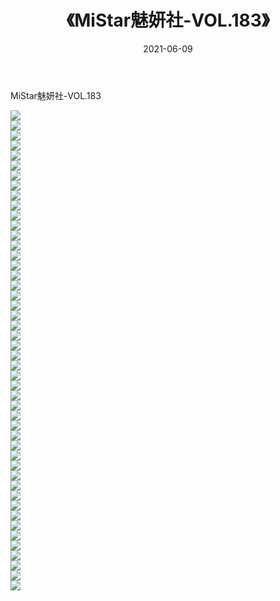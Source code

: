 ﻿---
layout: post
title:  《MiStar魅妍社-VOL.183》
date:   2021-06-09
img: http://img.660000.xyz/Sharelink/网络美图/2021/MiStar魅妍社-VOL.183/000.jpg
categories: [美女, 清纯, 唯美]
---

MiStar魅妍社-VOL.183

  ![](http://img.660000.xyz/Sharelink/网络美图/2021/MiStar魅妍社-VOL.183/001.jpg) <br> ![](http://img.660000.xyz/Sharelink/网络美图/2021/MiStar魅妍社-VOL.183/002.jpg) <br> ![](http://img.660000.xyz/Sharelink/网络美图/2021/MiStar魅妍社-VOL.183/003.jpg) <br> ![](http://img.660000.xyz/Sharelink/网络美图/2021/MiStar魅妍社-VOL.183/004.jpg) <br> ![](http://img.660000.xyz/Sharelink/网络美图/2021/MiStar魅妍社-VOL.183/005.jpg) <br> ![](http://img.660000.xyz/Sharelink/网络美图/2021/MiStar魅妍社-VOL.183/006.jpg) <br> ![](http://img.660000.xyz/Sharelink/网络美图/2021/MiStar魅妍社-VOL.183/007.jpg) <br> ![](http://img.660000.xyz/Sharelink/网络美图/2021/MiStar魅妍社-VOL.183/008.jpg) <br> ![](http://img.660000.xyz/Sharelink/网络美图/2021/MiStar魅妍社-VOL.183/009.jpg) <br> ![](http://img.660000.xyz/Sharelink/网络美图/2021/MiStar魅妍社-VOL.183/010.jpg) <br> ![](http://img.660000.xyz/Sharelink/网络美图/2021/MiStar魅妍社-VOL.183/011.jpg) <br> ![](http://img.660000.xyz/Sharelink/网络美图/2021/MiStar魅妍社-VOL.183/012.jpg) <br> ![](http://img.660000.xyz/Sharelink/网络美图/2021/MiStar魅妍社-VOL.183/013.jpg) <br> ![](http://img.660000.xyz/Sharelink/网络美图/2021/MiStar魅妍社-VOL.183/014.jpg) <br> ![](http://img.660000.xyz/Sharelink/网络美图/2021/MiStar魅妍社-VOL.183/015.jpg) <br> ![](http://img.660000.xyz/Sharelink/网络美图/2021/MiStar魅妍社-VOL.183/016.jpg) <br> ![](http://img.660000.xyz/Sharelink/网络美图/2021/MiStar魅妍社-VOL.183/017.jpg) <br> ![](http://img.660000.xyz/Sharelink/网络美图/2021/MiStar魅妍社-VOL.183/018.jpg) <br> ![](http://img.660000.xyz/Sharelink/网络美图/2021/MiStar魅妍社-VOL.183/019.jpg) <br> ![](http://img.660000.xyz/Sharelink/网络美图/2021/MiStar魅妍社-VOL.183/020.jpg) <br> ![](http://img.660000.xyz/Sharelink/网络美图/2021/MiStar魅妍社-VOL.183/021.jpg) <br> ![](http://img.660000.xyz/Sharelink/网络美图/2021/MiStar魅妍社-VOL.183/022.jpg) <br> ![](http://img.660000.xyz/Sharelink/网络美图/2021/MiStar魅妍社-VOL.183/023.jpg) <br> ![](http://img.660000.xyz/Sharelink/网络美图/2021/MiStar魅妍社-VOL.183/024.jpg) <br> ![](http://img.660000.xyz/Sharelink/网络美图/2021/MiStar魅妍社-VOL.183/025.jpg) <br> ![](http://img.660000.xyz/Sharelink/网络美图/2021/MiStar魅妍社-VOL.183/026.jpg) <br> ![](http://img.660000.xyz/Sharelink/网络美图/2021/MiStar魅妍社-VOL.183/027.jpg) <br> ![](http://img.660000.xyz/Sharelink/网络美图/2021/MiStar魅妍社-VOL.183/028.jpg) <br> ![](http://img.660000.xyz/Sharelink/网络美图/2021/MiStar魅妍社-VOL.183/029.jpg) <br> ![](http://img.660000.xyz/Sharelink/网络美图/2021/MiStar魅妍社-VOL.183/030.jpg) <br> ![](http://img.660000.xyz/Sharelink/网络美图/2021/MiStar魅妍社-VOL.183/031.jpg) <br> ![](http://img.660000.xyz/Sharelink/网络美图/2021/MiStar魅妍社-VOL.183/032.jpg) <br> ![](http://img.660000.xyz/Sharelink/网络美图/2021/MiStar魅妍社-VOL.183/033.jpg) <br> ![](http://img.660000.xyz/Sharelink/网络美图/2021/MiStar魅妍社-VOL.183/034.jpg) <br> ![](http://img.660000.xyz/Sharelink/网络美图/2021/MiStar魅妍社-VOL.183/035.jpg) <br> ![](http://img.660000.xyz/Sharelink/网络美图/2021/MiStar魅妍社-VOL.183/036.jpg) <br> ![](http://img.660000.xyz/Sharelink/网络美图/2021/MiStar魅妍社-VOL.183/037.jpg) <br> ![](http://img.660000.xyz/Sharelink/网络美图/2021/MiStar魅妍社-VOL.183/038.jpg) <br> ![](http://img.660000.xyz/Sharelink/网络美图/2021/MiStar魅妍社-VOL.183/039.jpg) <br> ![](http://img.660000.xyz/Sharelink/网络美图/2021/MiStar魅妍社-VOL.183/040.jpg) <br> ![](http://img.660000.xyz/Sharelink/网络美图/2021/MiStar魅妍社-VOL.183/041.jpg) <br> ![](http://img.660000.xyz/Sharelink/网络美图/2021/MiStar魅妍社-VOL.183/042.jpg) <br> ![](http://img.660000.xyz/Sharelink/网络美图/2021/MiStar魅妍社-VOL.183/043.jpg) <br> ![](http://img.660000.xyz/Sharelink/网络美图/2021/MiStar魅妍社-VOL.183/044.jpg) <br> ![](http://img.660000.xyz/Sharelink/网络美图/2021/MiStar魅妍社-VOL.183/045.jpg) <br> ![](http://img.660000.xyz/Sharelink/网络美图/2021/MiStar魅妍社-VOL.183/046.jpg) <br> ![](http://img.660000.xyz/Sharelink/网络美图/2021/MiStar魅妍社-VOL.183/047.jpg) <br> ![](http://img.660000.xyz/Sharelink/网络美图/2021/MiStar魅妍社-VOL.183/048.jpg) <br>